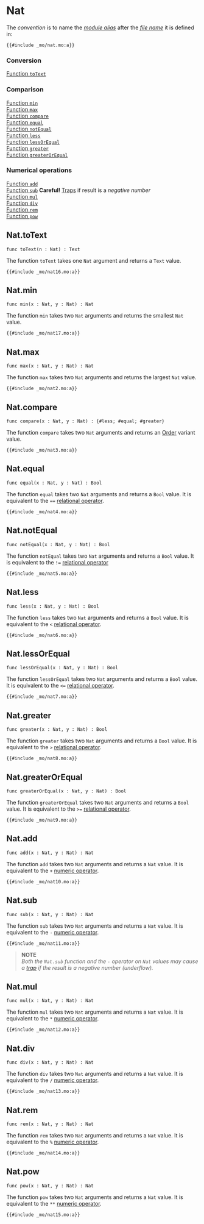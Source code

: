 # Nat

The _convention_ is to name the [_module alias_](/common-programming-concepts/modules.html#imports) after the [_file name_](/common-programming-concepts/modules.html#imports) it is defined in:

```motoko, run
{{#include _mo/nat.mo:a}}
```

### Conversion

[Function `toText`](#nattotext)

### Comparison

[Function `min`](#natmin)  
[Function `max`](#natmax)  
[Function `compare`](#natcompare)  
[Function `equal`](#natequal)  
[Function `notEqual`](#natnotequal)  
[Function `less`](#natless)  
[Function `lessOrEqual`](#natlessorequal)  
[Function `greater`](#natgreater)  
[Function `greaterOrEqual`](#natgreaterorequal)

### Numerical operations

[Function `add`](#natadd)  
[Function `sub`](#natsub) **Careful!** [Traps](/advanced-concepts/canisters/errors-and-traps.html) if result is a _negative number_  
[Function `mul`](#natmul)  
[Function `div`](#natdiv)  
[Function `rem`](#natrem)  
[Function `pow`](#natpow)

## Nat.toText

```motoko
func toText(n : Nat) : Text
```

The function `toText` takes one `Nat` argument and returns a `Text` value.

```motoko, run
{{#include _mo/nat16.mo:a}}
```

## Nat.min

```motoko
func min(x : Nat, y : Nat) : Nat
```

The function `min` takes two `Nat` arguments and returns the smallest `Nat` value.

```motoko, run
{{#include _mo/nat17.mo:a}}
```

## Nat.max

```motoko
func max(x : Nat, y : Nat) : Nat
```

The function `max` takes two `Nat` arguments and returns the largest `Nat` value.

```motoko, run
{{#include _mo/nat2.mo:a}}
```

## Nat.compare

```motoko
func compare(x : Nat, y : Nat) : {#less; #equal; #greater}
```

The function `compare` takes two `Nat` arguments and returns an [Order](/base-library/utils/order.html) variant value.

```motoko, run
{{#include _mo/nat3.mo:a}}
```

## Nat.equal

```motoko
func equal(x : Nat, y : Nat) : Bool
```

The function `equal` takes two `Nat` arguments and returns a `Bool` value. It is equivalent to the `==` [relational operator](/common-programming-concepts/operators/relational-operators.html).

```motoko, run
{{#include _mo/nat4.mo:a}}
```

## Nat.notEqual

```motoko
func notEqual(x : Nat, y : Nat) : Bool
```

The function `notEqual` takes two `Nat` arguments and returns a `Bool` value. It is equivalent to the `!=` [relational operator](/common-programming-concepts/operators/relational-operators.html)

```motoko, run
{{#include _mo/nat5.mo:a}}
```

## Nat.less

```motoko
func less(x : Nat, y : Nat) : Bool
```

The function `less` takes two `Nat` arguments and returns a `Bool` value. It is equivalent to the `<` [relational operator](/common-programming-concepts/operators/relational-operators.html).

```motoko, run
{{#include _mo/nat6.mo:a}}
```

## Nat.lessOrEqual

```motoko
func lessOrEqual(x : Nat, y : Nat) : Bool
```

The function `lessOrEqual` takes two `Nat` arguments and returns a `Bool` value. It is equivalent to the `<=` [relational operator](/common-programming-concepts/operators/relational-operators.html).

```motoko, run
{{#include _mo/nat7.mo:a}}
```

## Nat.greater

```motoko
func greater(x : Nat, y : Nat) : Bool
```

The function `greater` takes two `Nat` arguments and returns a `Bool` value. It is equivalent to the `>` [relational operator](/common-programming-concepts/operators/relational-operators.html).

```motoko, run
{{#include _mo/nat8.mo:a}}
```

## Nat.greaterOrEqual

```motoko
func greaterOrEqual(x : Nat, y : Nat) : Bool
```

The function `greaterOrEqual` takes two `Nat` arguments and returns a `Bool` value. It is equivalent to the `>=` [relational operator](/common-programming-concepts/operators/relational-operators.html).

```motoko, run
{{#include _mo/nat9.mo:a}}
```

## Nat.add

```motoko
func add(x : Nat, y : Nat) : Nat
```

The function `add` takes two `Nat` arguments and returns a `Nat` value. It is equivalent to the `+` [numeric operator](/common-programming-concepts/operators/numeric-operators.html).

```motoko, run
{{#include _mo/nat10.mo:a}}
```

## Nat.sub

```motoko
func sub(x : Nat, y : Nat) : Nat
```

The function `sub` takes two `Nat` arguments and returns a `Nat` value. It is equivalent to the `-` [numeric operator](/common-programming-concepts/operators/numeric-operators.html).

```motoko, run
{{#include _mo/nat11.mo:a}}
```

> **NOTE**  
> _Both the `Nat.sub` function and the `-` operator on `Nat` values may cause a [trap](/advanced-concepts/canisters/errors-and-traps.html) if the result is a negative number (underflow)._

## Nat.mul

```motoko
func mul(x : Nat, y : Nat) : Nat
```

The function `mul` takes two `Nat` arguments and returns a `Nat` value. It is equivalent to the `*` [numeric operator](/common-programming-concepts/operators/numeric-operators.html).

```motoko, run
{{#include _mo/nat12.mo:a}}
```

## Nat.div

```motoko
func div(x : Nat, y : Nat) : Nat
```

The function `div` takes two `Nat` arguments and returns a `Nat` value. It is equivalent to the `/` [numeric operator](/common-programming-concepts/operators/numeric-operators.html).

```motoko, run
{{#include _mo/nat13.mo:a}}
```

## Nat.rem

```motoko
func rem(x : Nat, y : Nat) : Nat
```

The function `rem` takes two `Nat` arguments and returns a `Nat` value. It is equivalent to the `%` [numeric operator](/common-programming-concepts/operators/numeric-operators.html).

```motoko, run
{{#include _mo/nat14.mo:a}}
```

## Nat.pow

```motoko
func pow(x : Nat, y : Nat) : Nat
```

The function `pow` takes two `Nat` arguments and returns a `Nat` value. It is equivalent to the `**` [numeric operator](/common-programming-concepts/operators/numeric-operators.html).

```motoko, run
{{#include _mo/nat15.mo:a}}
```
